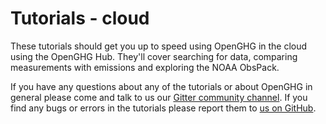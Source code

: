 # Tutorials - cloud

These tutorials should get you up to speed using OpenGHG in the cloud using the OpenGHG Hub. They'll cover searching for data, comparing measurements with emissions and exploring the NOAA ObsPack.

If you have any questions about any of the tutorials or about OpenGHG in general please come and talk to us our [Gitter community channel](https://gitter.im/openghg). If you find any bugs or errors in the tutorials please report them to [us on GitHub](https://github.com/openghg/openghg/issues/new/choose).
